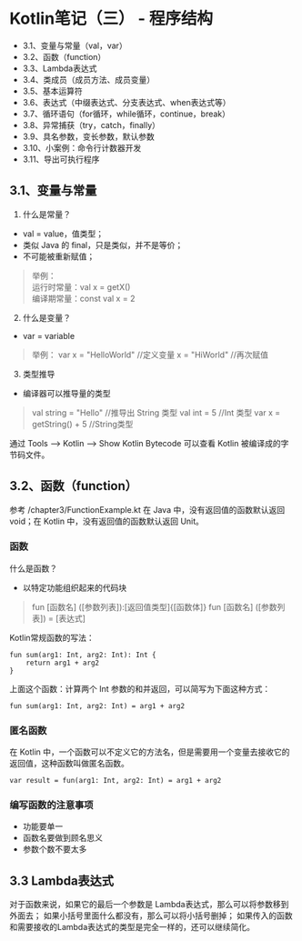 # Kotlin笔记（三） - 程序结构

* 3.1、变量与常量（val，var）
* 3.2、函数（function）
* 3.3、Lambda表达式
* 3.4、类成员（成员方法、成员变量）
* 3.5、基本运算符
* 3.6、表达式（中缀表达式、分支表达式、when表达式等）
* 3.7、循环语句（for循环，while循环，continue，break）
* 3.8、异常捕获（try，catch，finally）
* 3.9、具名参数，变长参数，默认参数
* 3.10、小案例：命令行计数器开发
* 3.11、导出可执行程序

## 3.1、变量与常量
1. 什么是常量？
* val = value，值类型；
* 类似 Java 的 final，只是类似，并不是等价；
* 不可能被重新赋值；
> 举例：</br>
> 运行时常量：val x = getX()</br>
> 编译期常量：const val x = 2</br>

2. 什么是变量？
* var = variable
> 举例：
> var x = "HelloWorld"  //定义变量
> x = "HiWorld"  //再次赋值

3. 类型推导
* 编译器可以推导量的类型
> val string = "Hello"  //推导出 String 类型
> val int = 5   //Int 类型
> var x = getString() + 5   //String类型

通过 Tools --> Kotlin --> Show Kotlin Bytecode 可以查看 Kotlin 被编译成的字节码文件。

## 3.2、函数（function）
参考 /chapter3/FunctionExample.kt
在 Java 中，没有返回值的函数默认返回 void；在 Kotlin 中，没有返回值的函数默认返回 Unit。

### 函数

什么是函数？
* 以特定功能组织起来的代码块
> fun [函数名] ([参数列表]):[返回值类型]{[函数体]}
> fun [函数名] ([参数列表]) = [表达式]

Kotlin常规函数的写法：
```
fun sum(arg1: Int, arg2: Int): Int {
    return arg1 + arg2
}
```
上面这个函数：计算两个 Int 参数的和并返回，可以简写为下面这种方式：
```
fun sum(arg1: Int, arg2: Int) = arg1 + arg2
```

### 匿名函数

在 Kotlin 中，一个函数可以不定义它的方法名，但是需要用一个变量去接收它的返回值，这种函数叫做匿名函数。
```
var result = fun(arg1: Int, arg2: Int) = arg1 + arg2
```

### 编写函数的注意事项
* 功能要单一
* 函数名要做到顾名思义
* 参数个数不要太多

## 3.3 Lambda表达式

对于函数来说，如果它的最后一个参数是 Lambda表达式，那么可以将参数移到外面去；
如果小括号里面什么都没有，那么可以将小括号删掉；
如果传入的函数和需要接收的Lambda表达式的类型是完全一样的，还可以继续简化。